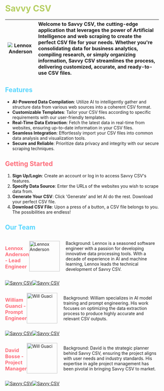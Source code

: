 # <span style="color: #b5ce61;">Savvy CSV</span>

| ![Lennox Anderson](https://savvycsv.com/images/savvyHomepage.png) | Welcome to Savvy CSV, the cutting-edge application that leverages the power of Artificial Intelligence and web scraping to create the perfect CSV file for your needs. Whether you're consolidating data for business analytics, compiling research, or simply organizing information, Savvy CSV streamlines the process, delivering customized, accurate, and ready-to-use CSV files. |
|:---:|:---|



## <span style="color: #57d6ff;">Features</span>

- **AI-Powered Data Compilation**: Utilize AI to intelligently gather and structure data from various web sources into a coherent CSV format.
- **Customizable Templates**: Tailor your CSV files according to specific requirements with our user-friendly templates.
- **Real-Time Data Extraction**: Fetch the latest data in real-time from websites, ensuring up-to-date information in your CSV files.
- **Seamless Integration**: Effortlessly import your CSV files into common data analysis and visualization tools.
- **Secure and Reliable**: Prioritize data privacy and integrity with our secure scraping techniques.

## <span style="color: #FE6B78;">Getting Started</span>

1. **Sign Up/Login**: Create an account or log in to access Savvy CSV's features.
2. **Specify Data Source**: Enter the URLs of the websites you wish to scrape data from.
3. **Generate Your CSV**: Click 'Generate' and let AI do the rest. Download your perfect CSV file.
4. **Download CSV File**: Upon a press of a button, a CSV file belongs to you. The possibilities are endless!


## <span style="color: #57d6ff;">Our Team</span>

<div style="display: flex; align-items: center;">
  <h3><span style="color: #FE6B78;">Lennox Anderson - Lead Engineer</span></h3>
  <img src="http://savvycsv.com/images/Lennox.jpg" width="100" height="100" alt="Lennox Anderson" style="margin-right: 20px;"> 
  <div>
    <p>Background: Lennox is a seasoned software engineer with a passion for developing innovative data processing tools. With a decade of experience in AI and machine learning, Lennox leads the technical development of Savvy CSV.</p>
  </div>
</div>

[![Savvy CSV](https://img.shields.io/badge/LinkedIn-0077B5?style=for-the-badge&logo=linkedin&logoColor=white)](https://www.linkedin.com/in/lennoxanderson/)[![Savvy CSV](https://img.shields.io/badge/Gmail-D14836?style=for-the-badge&logo=gmail&logoColor=white)](https://github.com/sindresorhus/awesome#readme)


<div style="display: flex; align-items: center;">
  <h3><span style="color: #FE6B78;">William Guanci - Prompt Engineer</span></h3>
  <img src="http://savvycsv.com/images/Will.jpg" width="100" height="100" alt="Will Guaci" style="margin-right: 20px;"> 
  <div>
    <p>Background: William specializes in AI model training and prompt engineering. His work focuses on optimizing the data extraction process to produce highly accurate and relevant CSV outputs.</p>
  </div>
</div>

[![Savvy CSV](https://img.shields.io/badge/LinkedIn-0077B5?style=for-the-badge&logo=linkedin&logoColor=white)](https://www.linkedin.com/in/william-guanci/)[![Savvy CSV](https://img.shields.io/badge/Gmail-D14836?style=for-the-badge&logo=gmail&logoColor=white)](https://github.com/sindresorhus/awesome#readme)


<div style="display: flex; align-items: center;">
  <h3><span style="color: #FE6B78;">David Bosse - Project Manager</span></h3>
  <img src="http://savvycsv.com/images/David.jpg" width="100" height="100" alt="Will Guaci" style="margin-right: 20px;"> 
  <div>
    <p>Background: David is the strategic planner behind Savvy CSV, ensuring the project aligns with user needs and industry standards. His expertise in agile project management has been pivotal in bringing Savvy CSV to market.</p>
  </div>
</div>

[![Savvy CSV](https://img.shields.io/badge/LinkedIn-0077B5?style=for-the-badge&logo=linkedin&logoColor=white)](https://www.linkedin.com/in/david-bosse/)[![Savvy CSV](https://img.shields.io/badge/Gmail-D14836?style=for-the-badge&logo=gmail&logoColor=white)](https://github.com/sindresorhus/awesome#readme)
